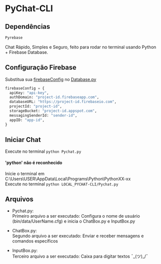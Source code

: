 # PyChat-CLI


## Dependências
``` js
Pyrebase
```

Chat Rápido, Simples e Seguro, feito para rodar no terminal usando Python + Firebase Database.

## Configuração Firebase
Substitua sua [firebaseConfig](https://firebase.google.com/docs/web/setup?hl=pt-br) no [Database.py](bin/Database.py)
``` python
firebaseConfig = {
  apiKey: "api-key",
  authDomain: "project-id.firebaseapp.com",
  databaseURL: "https://project-id.firebaseio.com",
  projectId: "project-id",
  storageBucket: "project-id.appspot.com",
  messagingSenderId: "sender-id",
  appID: "app-id",   
}
```
## Iniciar Chat

Execute no terminal ```python Pychat.py```

#### 'python' não é reconhecido<br>

Inicie o terminal em C:\Users\USER\AppData\Local\Programs\Python\PythonXX-xx<br>
Execute no terminal ```python LOCAL_PYCHAT-CLI/Pychat.py```


## Arquivos

- Pychat.py: <br>
Primeiro arquivo a ser executado: Configura o nome de usuário (bin/data/UserName.cfg) e inicia o ChatBox.py e InputBox.py

- ChatBox.py: <br>
Segundo arquivo a ser executado: Enviar e receber mensagens e comandos específicos

- InputBox.py: <br>
Terceiro arquivo a ser executado: Caixa para digitar textos ¯\_(ツ)_/¯

